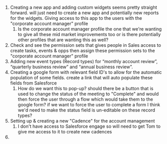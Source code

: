 1. Creating a new app and adding custom widgets seems pretty straight forward. will just need to create a new app and potentially new reports for the widgets. Giving access to this app to the users with the "corporate account manager" profile
	1. Is the corporate account manager profile the one that we're wanting to give all these mid market improvements too or is there potentially other profiles that are wanting this as well?
2. Check and see the permission sets that gives people in Sales access to create tasks, events & opps then assign these permission sets to the "corporate account manager" profile
3. Adding new event types (Record types) for “monthly account review”, “quarterly business review” and “annual business review”. 
4. Creating a google form with relevant field ID's to allow for the automatic population of some fields. create a link that will auto populate these fields from Salesforce
	1. How do we want this to pop-up? should there be a button that is used to change the status of the meeting to "Complete" and would then force the user through a flow which would take them to the google form? if we want to force the user to complete a form I think we'd need to make the status field is un-editable on these record types? 
5. Setting up & creating a new "Cadence" for the account management
	1. I don't have access to Salesforce engage so will need to get Tom to give me access to it to create new cadences
6. 